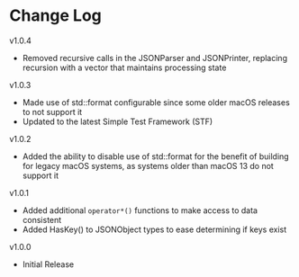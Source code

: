 # Change Log

v1.0.4

- Removed recursive calls in the JSONParser and JSONPrinter, replacing recursion
  with a vector that maintains processing state

v1.0.3

- Made use of std::format configurable since some older macOS releases
  to not support it
- Updated to the latest Simple Test Framework (STF)

v1.0.2

- Added the ability to disable use of std::format for the benefit of building
  for legacy macOS systems, as systems older than macOS 13 do not support it

v1.0.1

- Added additional `operator*()` functions to make access to data consistent
- Added HasKey() to JSONObject types to ease determining if keys exist

v1.0.0

- Initial Release
